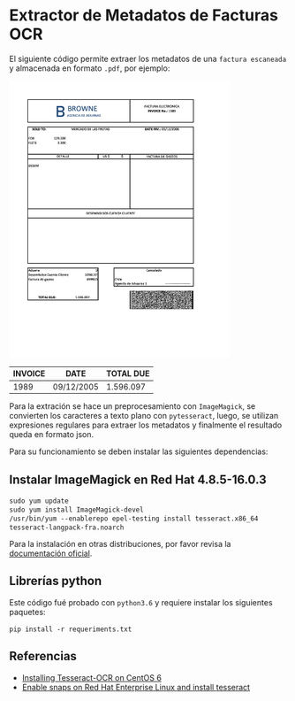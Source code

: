 # Extractor de Metadatos de Facturas OCR

El siguiente código permite extraer los metadatos de una `factura escaneada` y almacenada en formato `.pdf`, por ejemplo:

<img src="./raw/factura_001.jpg"
alt="Ejemplo Factur" title="Ejemplo Factura" width="400" height="500" />

|INVOICE|DATE|TOTAL DUE|
|--|--|--|
1989|09/12/2005|1.596.097

Para la extración se hace un preprocesamiento con `ImageMagick`, se convierten los caracteres a texto plano con `pytesseract`, luego, se utilizan expresiones regulares para extraer los metadatos y finalmente el resultado queda en formato json.

Para su funcionamiento se deben instalar las siguientes dependencias:

## Instalar ImageMagick en Red Hat 4.8.5-16.0.3

```Shel
sudo yum update
sudo yum install ImageMagick-devel
/usr/bin/yum --enablerepo epel-testing install tesseract.x86_64 tesseract-langpack-fra.noarch
```

Para la instalación en otras distribuciones, por favor revisa la [documentación oficial](https://docs.wand-py.org/en/latest/guide/install.html).

## Librerías python

Este código fué probado con `python3.6` y requiere instalar los siguientes paquetes:

```Shell
pip install -r requeriments.txt
```

## Referencias

- [Installing Tesseract-OCR on CentOS 6](https://stackoverflow.com/questions/23792373/installing-tesseract-ocr-on-centos-6)
- [Enable snaps on Red Hat Enterprise Linux and install tesseract](https://snapcraft.io/install/tesseract/rhel)
